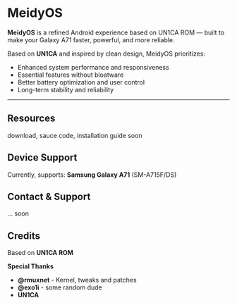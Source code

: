 # MeidyOS

**MeidyOS** is a refined Android experience based on UN1CA ROM — built to make your Galaxy A71 faster, powerful, and more reliable.

Based on **UN1CA** and inspired by clean design, MeidyOS prioritizes:
- Enhanced system performance and responsiveness
- Essential features without bloatware  
- Better battery optimization and user control
- Long-term stability and reliability

---

## Resources
download, sauce code, installation guide soon

## Device Support
Currently, supports: **Samsung Galaxy A71** (SM-A715F/DS)

## Contact & Support
... soon

## Credits
Based on **UN1CA ROM**

**Special Thanks**
- **@rmuxnet** - Kernel, tweaks and patches
- **@exo1i** - some random dude
- **UN1CA**
